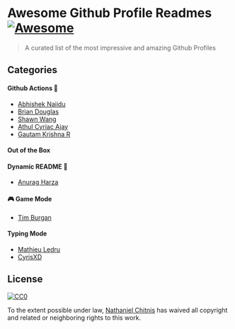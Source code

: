 # Awesome Github Profile Readmes  [![Awesome](https://cdn.rawgit.com/sindresorhus/awesome/d7305f38d29fed78fa85652e3a63e154dd8e8829/media/badge.svg)](https://github.com/sindresorhus/awesome#readme)

> A curated list of the most impressive and amazing Github Profiles
>

## Categories
#### Github Actions 🤖
- [Abhishek Naiidu](https://github.com/abhisheknaiidu/abhisheknaiidu)
- [Brian Douglas](https://github.com/bdougie/bdougie)
- [Shawn Wang](https://github.com/sw-yx/sw-yx)
- [Athul Cyriac Ajay](https://github.com/athul/athul)
- [Gautam Krishna R](https://github.com/gautamkrishnar/gautamkrishnar)

#### Out of the Box

#### Dynamic README 💫
- [Anurag Harza](https://github.com/anuraghazra/anuraghazra)

#### 🎮 Game Mode
- [Tim Burgan](https://github.com/timburgan/timburgan)

#### Typing Mode 
- [Mathieu Ledru](https://github.com/matyo91/matyo91)
- [CyrisXD](https://github.com/CyrisXD/CyrisXD)

## License

[![CC0](https://licensebuttons.net/p/zero/1.0/88x31.png)](https://creativecommons.org/publicdomain/zero/1.0/)

To the extent possible under law, [Nathaniel Chitnis](https://mail.gmail.com/chitnisnathan@gmail.com/) has waived all copyright and related or neighboring rights to this work.
